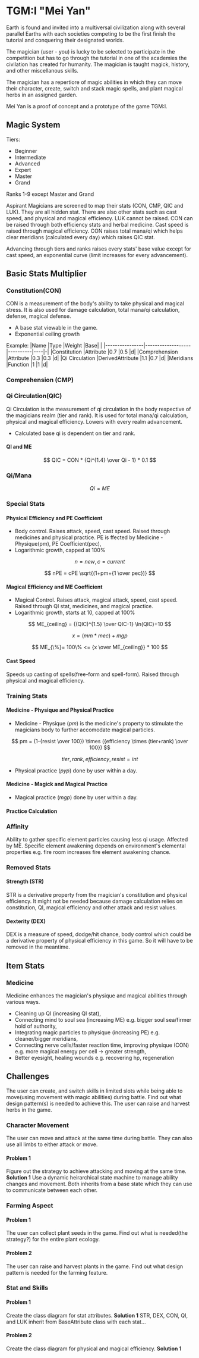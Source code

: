 # TGM:I "Mei Yan"
Earth is found and invited into a multiversal civilization along with several parallel Earths with each societies competing to be the first finish the tutorial and conquering their designated worlds.

The magician (user - you) is lucky to be selected to participate in the competition but has to go through the tutorial in one of the academies the civilation has created for humanity. The magician is taught magick, history, and other miscellanous skills.

The magician has a repertiore of magic abilities in which they can move their character, create, switch and stack magic spells, and plant magical herbs in an assigned garden.

Mei Yan is a proof of concept and a prototype of the game TGM:I. 

## Magic System
Tiers:
- Beginner
- Intermediate
- Advanced
- Expert
- Master
- Grand

Ranks 1-9 except Master and Grand

Aspirant Magicians are screened to map their stats (CON, CMP, QIC and LUK). They are all hidden stat. There are also other stats such as cast speed, and physical and magical efficiency. LUK cannot be raised. CON can be raised through both efficiency stats and herbal medicine. Cast speed is raised through magical efficiency. CON raises total mana/qi which helps clear meridians (calculated every day) which raises QIC stat. 

Advancing through tiers and ranks raises every stats' base value except for cast speed, an exponential curve (limit increases for every advancement).

## Basic Stats Multiplier
### Constitution(CON)
CON is a measurement of the body's ability to take physical and magical stress. It is also used for damage calculation, total mana/qi calculation, defense, magical defense.

- A base stat viewable in the game. 
- Exponential ceiling growth



Example:
|Name            |Type               |Weight    |Base| |
|----------------|-------------------|----------|----|-|
|Constitution    |Attribute          |0.7       |0.5 |d|
|Comprehension   |Attribute          |0.3       |0.3 |d|
|Qi Circulation  |DerivedAttribute   |1.1       |0.7 |d|
|Meridians       |Function           |1         |1   |d|

### Comprehension (CMP)

### Qi Circulation(QIC)
Qi Circulation is the measurement of qi circulation in the body respective of the magicians realm (tier and rank). It is used for total mana/qi calculation, physical and magical efficiency. Lowers with every realm advancement.

- Calculated base qi is dependent on tier and rank. 

#### QI and ME
$$ QIC = CON * {Qi^{1.4} \over Qi - 1} * 0.1 $$

### Qi/Mana
$$ Qi = ME $$

### Special Stats
#### Physical Efficiency and PE Coefficient
- Body control. Raises attack, speed, cast speed. Raised through medicines and physical practice. PE is ffected by Medicine - Physique(pm), PE Coefficient(pec),  
- Logarithmic growth, capped at 100%

$$ n = new, c = current $$

$$ nPE = cPE \sqrt{(1+pm+{1 \over pec})} $$

#### Magical Efficiency and ME Coefficient
- Magical Control. Raises attack, magical attack, speed, cast speed. Raised through QI stat, medicines, and magical practice. 
- Logarithmic growth, starts at 10, capped at 100%

$$ ME_{ceiling} = {(QIC)^{1.5} \over QIC-1} \ln(QIC)+10 $$

$$ x = (mm * mec) + mgp $$

$$ ME_{\%}= 100\% <= {x \over ME_{ceiling}} * 100 $$

#### Cast Speed
Speeds up casting of spells(free-form and spell-form). Raised through physical and magical efficiency.

### Training Stats
#### Medicine - Physique and Physical Practice
- Medicine - Physique ($pm$) is the medicine's property to stimulate the magicians body to further accomodate magical particles.

$$ pm = (1-{resist \over 100}) \times ({efficiency \times (tier+rank) \over 100})  $$

$$ tier, rank, efficiency, resist = int $$

- Physical practice ($pyp$) done by user within a day. 

#### Medicine - Magick and Magical Practice

- Magical practice ($mgp$) done by user within a day. 



#### Practice Calculation


### Affinity
Ability to gather specific element particles causing less qi usage. Affected by ME. Specific element awakening depends on environment's elemental properties e.g. fire room increases fire element awakening chance.

### Removed Stats
#### Strength (STR)
STR is a derivative property from the magician's constitution and physical efficiency. It might not be needed because damage calculation relies on constitution, QI, magical efficiency and other attack and resist values.

#### Dexterity (DEX)
DEX is a measure of speed, dodge/hit chance, body control which could be a derivative property of physical efficiency in this game. So it will have to be removed in the meantime.

## Item Stats
### Medicine
Medicine enhances the magician's physique and magical abilities through various ways. 
- Cleaning up QI (increasing QI stat), 
- Connecting mind to soul sea (increasing ME) e.g. bigger soul sea/firmer hold of authority, 
- Integrating magic particles to physique (increasing PE) e.g. cleaner/bigger meridians, 
- Connecting nerve cells/faster reaction time, improving physique (CON) e.g. more magical energy per cell -> greater strength, 
- Better eyesight, healing wounds e.g. recovering hp, regeneration

## Challenges
The user can create, and switch skills in limited slots while being able to move(using movement with magic abilities) during battle. Find out what design pattern(s) is needed to achieve this. The user can raise and harvest herbs in the game.

### Character Movement
The user can move and attack at the same time during battle. They can also use all limbs to either attack or move.
#### Problem 1
Figure out the strategy to achieve attacking and moving at the same time.
**Solution 1**
Use a dynamic heirarchical state machine to manage ability changes and movement. Both inherits from a base state which they can use to communicate between each other.

### Farming Aspect
#### Problem 1
The user can collect plant seeds in the game. Find out what is needed(the strategy?) for the entire plant ecology.

#### Problem 2
The user can raise and harvest plants in the game. Find out what design pattern is needed for the farming feature.

### Stat and Skills
#### Problem 1
Create the class diagram for stat attributes.
**Solution 1**
STR, DEX, CON, QI, and LUK inherit from BaseAttribute class with each stat...

#### Problem 2
Create the class diagram for physical and magical efficiency.
**Solution 1**
